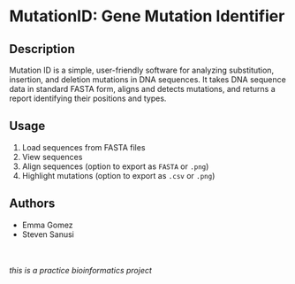 # MutationID: Gene Mutation Identifier

## Description

Mutation ID is a simple, user-friendly software for analyzing substitution, insertion, and deletion mutations in DNA sequences. It takes DNA sequence data in standard FASTA form, aligns and detects mutations, and returns a report identifying their positions and types.

## Usage
1. Load sequences from FASTA files
2. View sequences
3. Align sequences (option to export as `FASTA` or `.png`)
4. Highlight mutations (option to export as `.csv` or `.png`)

## Authors
* Emma Gomez
* Steven Sanusi

<br><br>
*this is a practice bioinformatics project*